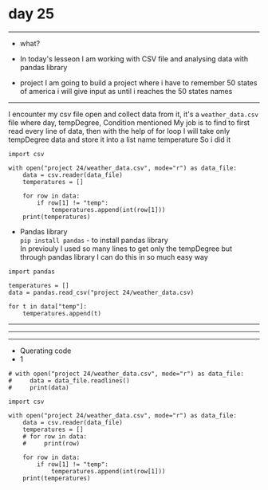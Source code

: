 # day 25

---
- what?

- In today's lesseon I am working with CSV file and analysing data with pandas library

- project
I am going to build a project where i have to remember 50 states of america i will give input as until i reaches the 50 states names

---

I encounter my csv file open and collect data from it, it's a `weather_data.csv` file where day, tempDegree, Condition mentioned My job is to find to first read every line of data, then with the help of for loop I will take only tempDegree data and store it into a list name temperature
So i did it
```
import csv

with open("project 24/weather_data.csv", mode="r") as data_file:
    data = csv.reader(data_file)
    temperatures = []

    for row in data:
        if row[1] != "temp":
            temperatures.append(int(row[1]))        
    print(temperatures)
```

- Pandas library    
`pip install pandas` - to install pandas library<br>
In previouly I used so many lines to get only the tempDegree but through pandas library I can do this in so much easy way
```
import pandas

temperatures = []
data = pandas.read_csv("project 24/weather_data.csv)

for t in data["temp"]:
    temperatures.append(t)

```






---
---
---
- Querating code
- 1
```
# with open("project 24/weather_data.csv", mode="r") as data_file:
#     data = data_file.readlines()
#     print(data)

import csv

with open("project 24/weather_data.csv", mode="r") as data_file:
    data = csv.reader(data_file)
    temperatures = []
    # for row in data:
    #     print(row)

    for row in data:
        if row[1] != "temp":
            temperatures.append(int(row[1]))        
    print(temperatures)
```

